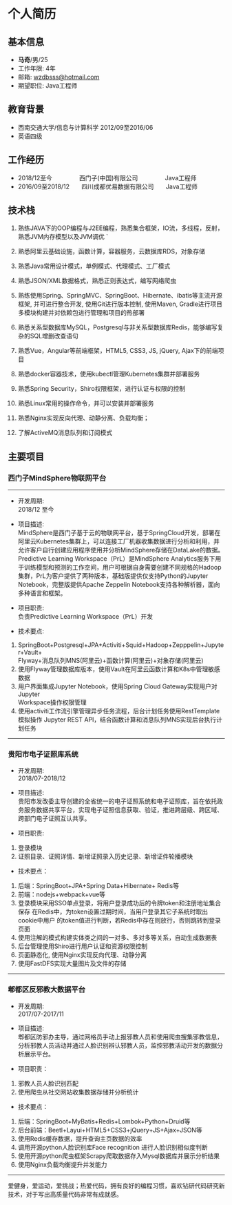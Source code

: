 # 个人简历

## 基本信息

 - **马奇**/男/25
 - 工作年限: 4年
 - 邮箱: wzdbsss@hotmail.com
 - 期望职位: Java工程师

## 教育背景

- 西南交通大学/信息与计算科学    2012/09至2016/06
- 英语四级

## 工作经历

- 2018/12至今&ensp;&ensp;&ensp;&ensp;&ensp;&ensp;&ensp;&ensp;&ensp;西门子(中国)有限公司&ensp;&ensp;&ensp;&ensp;&ensp;&ensp;&ensp;&ensp;&ensp;Java工程师
- 2016/09至2018/12&ensp;&ensp;&ensp;&ensp;四川成都优易数据有限公司&ensp;&ensp;&ensp;&ensp;Java工程师
## 技术栈

1. 熟练JAVA下的OOP编程与J2EE编程，熟悉集合框架，IO流，多线程，反射，熟悉JVM内存模型以及JVM调优
`
2. 熟悉阿里云基础设施，函数计算，容器服务，云数据库RDS，对象存储

3. 熟悉Java常用设计模式，单例模式、代理模式、工厂模式

4. 熟悉JSON/XML数据格式，熟悉正则表达式，编写网络爬虫

5. 熟练使用Spring、SpringMVC、SpringBoot、Hibernate、ibatis等主流开源框架, 并可进行整合开发, 使用Git进行版本控制, 使用Maven, Gradle进行项目多模块构建并对依赖包进行管理和项目的热部署

6. 熟悉关系型数据库MySQL，Postgresql与非关系型数据库Redis，能够编写复杂的SQL增删改查语句

7. 熟悉Vue，Angular等前端框架，HTML5, CSS3, JS, jQuery, Ajax下的前端项目

8. 熟悉docker容器技术，使用kubectl管理Kubernetes集群并部署服务

9. 熟悉Spring Security，Shiro权限框架，进行认证与权限的控制

10. 熟悉Linux常用的操作命令，并可以安装并部署服务

11. 熟悉Nginx实现反向代理、动静分离、负载均衡；

12. 了解ActiveMQ消息队列和订阅模式

## 主要项目

### 西门子MindSphere物联网平台

---

- 开发周期:     
2018/12 至今

- 项目描述:   
MindSphere是西门子基于云的物联网平台，基于SpringCloud开发，部署在阿里云Kubernetes集群上，可以连接工厂机器收集数据进行分析和利用，并允许客户自行创建应用程序使用并分析MindSphere存储在DataLake的数据。    
Predictive Learning Workspace（PrL）是MindSphere Analytics服务下用于训练模型和预测的工作空间，用户可根据自身需要创建不同规格的Hadoop集群，PrL为客户提供了两种版本，基础版提供仅支持Python的Jupyter Notebook，完整版提供Apache Zeppelin Notebook支持各种解析器，面向多种语言和框架。

- 项目职责:    
负责Predictive Learning Workspace（PrL）开发

- 技术要点:    
1. SpringBoot+Postgresql+JPA+Activiti+Squid+Hadoop+Zepppelin+Jupyter+Vault+   
Flyway+消息队列MNS(阿里云)+函数计算(阿里云)+对象存储(阿里云)
2. 使用Flyway管理数据库版本，使用Vault在阿里云函数计算和K8s中管理敏感数据
3. 用户界面集成Jupyter Notebook，使用Spring Cloud Gateway实现用户对Jupyter     
Workspace操作权限管理
4. 使用activiti工作流引擎管理异步任务流程，后台计划任务使用RestTemplate模拟操作 Jupyter REST API，结合函数计算和消息队列MNS实现后台执行计划任务

---

### 贵阳市电子证照库系统

- 开发周期:    
  2018/07-2018/12

- 项目描述:    
贵阳市发改委主导创建的全省统一的电子证照系统和电子证照库，旨在依托政务服务数据共享平台，实现电子证照信息获取、验证，推进跨层级、跨区域、跨部门电子证照互认共享。

- 项目职责:
1. 登录模块
2. 证照目录、证照详情、新增证照录入历史记录、新增证件轮播模块

- 技术要点：
1. 后端：SpringBoot+JPA+Spring Data+Hibernate+ Redis等
2. 前端：nodejs+webpack+vue等
3. 登录模块采用SSO单点登录，将用户登录成功后的令牌token和注册地址集合保存	在Redis中，为token设置过期时间，当用户登录其它子系统时取出cookie中用户	的token值进行判断，若Redis中存在则放行，否则跳转到登录页面
4. 使用注解的模式构建实体类之间的一对多、多对多等关系，自动生成数据表
5. 后台管理使用Shiro进行用户认证和资源权限控制
6. 页面静态化, 使用Nginx实现反向代理、动静分离
7. 使用FastDFS实现大量图片及文件的存储

---

### 郫都区反邪教大数据平台

- 开发周期:    
  2017/07-2017/11

- 项目描述:    
郫都区防邪办主导，通过网格员手动上报邪教人员和使用爬虫搜集邪教信息，分析邪教人员活动并通过人脸识别辨认邪教人员，监控邪教活动开发的数据分析展示平台。

- 项目职责：
1. 邪教人员人脸识别匹配
2. 使用爬虫从社交网站收集数据存储并分析统计

- 技术要点：
1. 后端：SpringBoot+MyBatis+Redis+Lombok+Python+Druid等
2. 后台前端：Beetl+Layui+HTML5+CSS3+jQuery+JS+Ajax+JSON等
3. 使用Redis缓存数据，提升查询主页数据的效率
4. 调用开源python人脸识别库Face recognition 进行人脸识别相似度判断 
5. 使用开源python爬虫框架Scrapy爬取数据存入Mysql数据库并展示分析结果
6. 使用Nginx负载均衡提升并发能力 

---

爱健身，爱运动，爱挑战；热爱代码，拥有良好的编程习惯，喜欢钻研代码研究新技术，对于写出高质量代码非常有成就感。